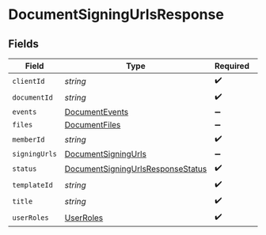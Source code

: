 # DocumentSigningUrlsResponse


## Fields

| Field                                                                                         | Type                                                                                          | Required                                                                                      | Description                                                                                   |
| --------------------------------------------------------------------------------------------- | --------------------------------------------------------------------------------------------- | --------------------------------------------------------------------------------------------- | --------------------------------------------------------------------------------------------- |
| `clientId`                                                                                    | *string*                                                                                      | :heavy_check_mark:                                                                            | N/A                                                                                           |
| `documentId`                                                                                  | *string*                                                                                      | :heavy_check_mark:                                                                            | N/A                                                                                           |
| `events`                                                                                      | [DocumentEvents](../../models/shared/documentevents.md)                                       | :heavy_minus_sign:                                                                            | N/A                                                                                           |
| `files`                                                                                       | [DocumentFiles](../../models/shared/documentfiles.md)                                         | :heavy_minus_sign:                                                                            | N/A                                                                                           |
| `memberId`                                                                                    | *string*                                                                                      | :heavy_check_mark:                                                                            | N/A                                                                                           |
| `signingUrls`                                                                                 | [DocumentSigningUrls](../../models/shared/documentsigningurls.md)                             | :heavy_minus_sign:                                                                            | N/A                                                                                           |
| `status`                                                                                      | [DocumentSigningUrlsResponseStatus](../../models/shared/documentsigningurlsresponsestatus.md) | :heavy_check_mark:                                                                            | N/A                                                                                           |
| `templateId`                                                                                  | *string*                                                                                      | :heavy_check_mark:                                                                            | N/A                                                                                           |
| `title`                                                                                       | *string*                                                                                      | :heavy_check_mark:                                                                            | N/A                                                                                           |
| `userRoles`                                                                                   | [UserRoles](../../models/shared/userroles.md)                                                 | :heavy_check_mark:                                                                            | N/A                                                                                           |